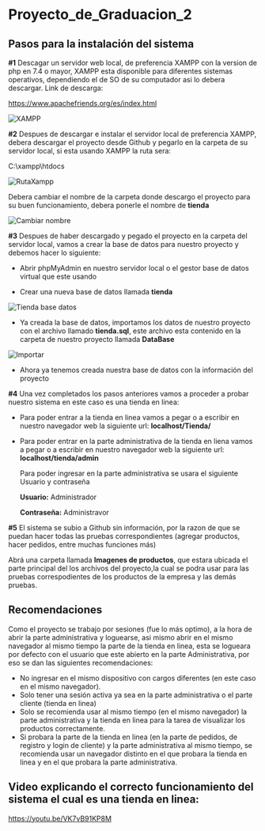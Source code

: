 # Proyecto_de_Graduacion_2

## Pasos para la instalación del sistema 

**#1** Descagar un servidor web local, de preferencia XAMPP con la version de php en 7.4 o mayor, XAMPP esta disponible para diferentes sistemas operativos, dependiendo el de SO de 
su computador asi lo debera descargar. Link de descarga:

https://www.apachefriends.org/es/index.html

![XAMPP](https://user-images.githubusercontent.com/61365060/134227143-92fa59b9-1b9e-472d-8c06-86ba0f5ac7c2.png)

**#2** Despues de descargar e instalar el servidor local de preferencia XAMPP, debera descargar el proyecto desde Github y pegarlo en la carpeta de su servidor local, 
si esta usando XAMPP la ruta sera: 

C:\xampp\htdocs


![RutaXampp](https://user-images.githubusercontent.com/61365060/134230998-149a80c7-39c9-4a9a-8661-7163cf69f841.png)

Debera cambiar el nombre de la carpeta donde descargo el proyecto para su buen funcionamiento, debera ponerle el nombre de **tienda**

![Cambiar nombre](https://user-images.githubusercontent.com/61365060/134236216-c03410a3-9672-4936-8677-722ea1405079.png)


**#3** Despues de haber descargado y pegado el proyecto en la carpeta del servidor local, vamos a crear la base de datos para nuestro proyecto y debemos hacer lo siguiente:

* Abrir phpMyAdmin en nuestro servidor local o el gestor base de datos virtual que este usando

* Crear una nueva base de datos llamada **tienda**


![Tienda base datos](https://user-images.githubusercontent.com/61365060/134234340-52ba85d2-a2bd-453c-9cb3-d6c238ecc97a.png)

* Ya creada la base de datos, importamos los datos de nuestro proyecto con el archivo llamado **tienda.sql**, este archivo esta contenido en la carpeta de nuestro proyecto llamada **DataBase**


![Importar](https://user-images.githubusercontent.com/61365060/134234363-36f148ff-6053-45f5-8159-88f1a21b12fc.png)

* Ahora ya tenemos creada nuestra base de datos con la información del proyecto

**#4** Una vez completados los pasos anteriores vamos a proceder a probar nuestro sistema en este caso es una tienda en linea:

* Para poder entrar a la tienda en linea vamos a pegar o a escribir en nuestro navegador web la siguiente url: **localhost/Tienda/**

* Para poder entrar en la parte administrativa de la tienda en liena vamos a pegar o a escribir en nuestro navegador web la siguiente url: **localhost/tienda/admin**

  Para poder ingresar en la parte administrativa se usara el siguiente Usuario y contraseña
  
  **Usuario:** Administrador
  
  **Contraseña:** Administravor

**#5** El sistema se subio a Github sin información, por la razon de que se puedan hacer todas las pruebas correspondientes (agregar productos, hacer pedidos, entre muchas funciones más)

Abrá una carpeta llamada **Imagenes de productos**, que estara ubicada el parte principal del los archivos del proyecto,la cual se podra usar para las pruebas correspodientes de los productos de la empresa y las demás pruebas.


 
 ## Recomendaciones 
Como el proyecto se trabajo por sesiones (fue lo más optimo), a la hora de abrir la parte administrativa y loguearse, asi mismo abrir en el mismo navegador al mismo tiempo la parte de la tienda 
en linea, esta se logueara por defecto con el usuario que este abierto en la parte Administrativa, por eso se dan las siguientes recomendaciones:

* No ingresar en el mismo dispositivo con cargos diferentes (en este caso en el mismo navegador).
* Solo tener una sesión activa ya sea en la parte administrativa o el parte cliente (tienda en linea)
* Solo se recomienda usar al mismo tiempo (en el mismo navegador) la parte administrativa y la tienda en linea para la tarea de visualizar los productos correctamente.
* Si probara la parte de la tienda en linea (en la parte de pedidos, de registro y login de cliente) y la parte administrativa al mismo tiempo, se recomienda usar un navegador distinto en el que probara la tienda en linea y en el que probara la parte administrativa.
 

## Video explicando el correcto funcionamiento del sistema el cual es una tienda en linea:

https://youtu.be/VK7vB91KP8M









